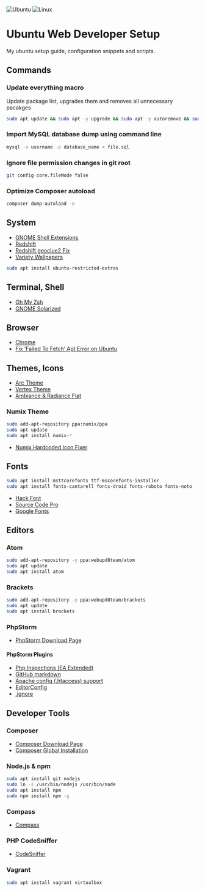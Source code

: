 ![Ubuntu](http://i.imgur.com/YcPevAu.jpg)
![Linux](http://i.imgur.com/y7tCjqG.jpg)

# Ubuntu Web Developer Setup

My ubuntu setup guide, configuration snippets and scripts.

## Commands

### Update everything macro

Update package list, upgrades them and removes all unnecessary pacakges

``` bash
sudo apt update && sudo apt -y upgrade && sudo apt -y autoremove && sudo apt autoclean && sudo apt -y dist-upgrade 
```

### Import MySQL database dump using command line

``` bash
mysql -u username -p database_name < file.sql
```

### Ignore file permission changes in git root

``` bash
git config core.fileMode false
```

### Optimize Composer autoload

``` bash
composer dump-autoload -o
```

## System

- [GNOME Shell Extensions](https://extensions.gnome.org/)
- [Redshift](https://github.com/jonls/redshift)
- [Redshift geoclue2 Fix](https://github.com/jonls/redshift/issues/158)
- [Variety Wallpapers](http://peterlevi.com/variety/how-to-install/)

``` bash
sudo apt install ubuntu-restricted-extras
```

## Terminal, Shell

- [Oh My Zsh](https://github.com/robbyrussell/oh-my-zsh)
- [GNOME Solarized](https://github.com/Anthony25/gnome-terminal-colors-solarized)

## Browser

- [Chrome](http://www.ubuntuupdates.org/ppa/google_chrome?dist=stable)
- [Fix ‘Failed To Fetch’ Apt Error on Ubuntu](http://www.omgubuntu.co.uk/2016/03/fix-failed-to-fetch-google-chrome-apt-error-ubuntu)

## Themes, Icons

- [Arc Theme](https://github.com/horst3180/Arc-theme)
- [Vertex Theme](https://github.com/horst3180/vertex-theme)
- [Ambiance & Radiance Flat](http://www.ravefinity.com/p/download-ambiance-radiance-flat-colors.html)

### Numix Theme

``` bash
sudo add-apt-repository ppa:numix/ppa
sudo apt update
sudo apt install numix-*
```

- [Numix Hardcoded Icon Fixer](https://github.com/Foggalong/hardcode-fixer)


## Fonts

``` bash
sudo apt install msttcorefonts ttf-mscorefonts-installer
sudo apt install fonts-cantarell fonts-droid fonts-roboto fonts-noto
```
- [Hack Font](http://sourcefoundry.org/hack/)
- [Source Code Pro](http://askubuntu.com/questions/193072/how-to-use-the-new-adobe-source-code-pro-font)
- [Google Fonts](https://www.google.com/fonts)

## Editors

### Atom

``` bash
sudo add-apt-repository -y ppa:webupd8team/atom
sudo apt update
sudo apt install atom
```

### Brackets

``` bash
sudo add-apt-repository -y ppa:webupd8team/brackets
sudo apt update
sudo apt install brackets
```

### PhpStorm

- [PhpStorm Download Page](https://www.jetbrains.com/phpstorm/)

#### PhpStorm Plugins

- [Php Inspections (EA Extended)](https://plugins.jetbrains.com/plugin/7622?pr=idea)
- [GitHub markdown](https://plugins.jetbrains.com/search/index?pr=idea&search=Gfm)
- [Apache config (.htaccess) support](https://plugins.jetbrains.com/plugin/6834?pr=idea)
- [EditorConfig](https://plugins.jetbrains.com/plugin/7294?pr=idea)
- [.ignore](https://plugins.jetbrains.com/plugin/7495?pr=idea)

## Developer Tools

### Composer

- [Composer Download Page](https://getcomposer.org/download/)
- [Composer Global Installation](https://getcomposer.org/doc/00-intro.md#globally)

### Node.js & npm

``` bash
sudo apt install git nodejs
sudo ln -s /usr/bin/nodejs /usr/bin/node
sudo apt install npm
sudo npm install npm -g
```

### Compass

- [Compass](http://compass-style.org/install)

### PHP CodeSniffer

- [CodeSniffer](https://github.com/squizlabs/PHP_CodeSniffer)

### Vagrant

``` bash
sudo apt install vagrant virtualbox
```
